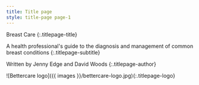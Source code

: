 ```yaml
---
title: Title page
style: title-page page-1
---
```


Breast Care
{:.titlepage-title}

A health professional's guide to the diagnosis and management of common breast conditions
{:.titlepage-subtitle}

Written by Jenny Edge and David Woods
{:.titlepage-author}

![Bettercare logo]({{ images }}/bettercare-logo.jpg){:.titlepage-logo}

